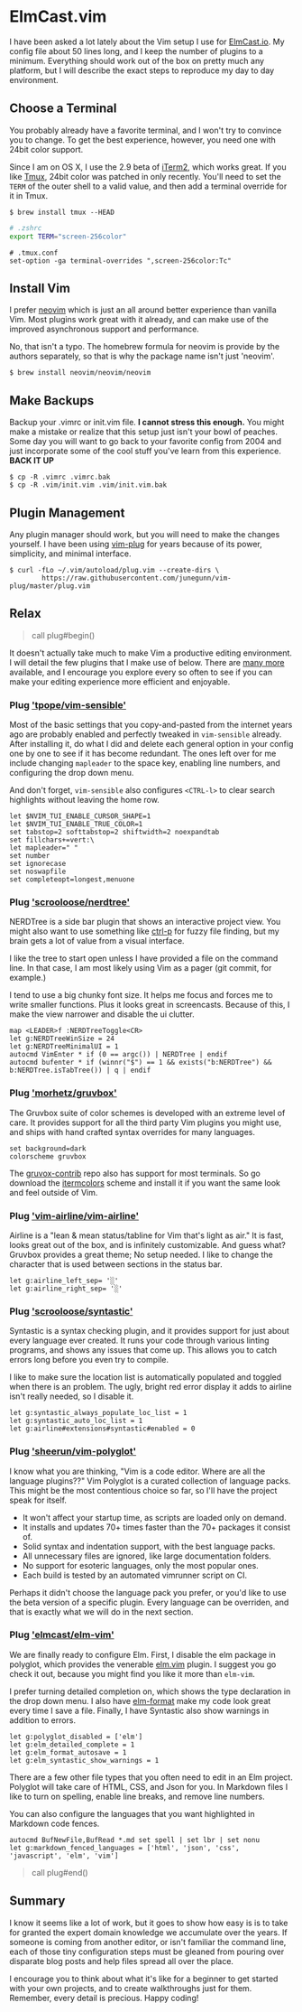 # ElmCast.vim

I have been asked a lot lately about the Vim setup I use for [ElmCast.io](http://www.elmcast.io/). My config file about 50 lines long, and I keep the number of plugins to a minimum. Everything should work out of the box on pretty much any platform, but I will describe the exact steps to reproduce my day to day environment.

## Choose a Terminal

You probably already have a favorite terminal, and I won't try to convince you to change. To get the best experience, however, you need one with 24bit color support.

Since I am on OS X, I use the 2.9 beta of [iTerm2](http://iterm2.com/downloads.html), which works great. If you like [Tmux](https://tmux.github.io/), 24bit color was patched in only recently. You'll need to set the `TERM` of the outer shell to a valid value, and then add a terminal override for it in Tmux.

```
$ brew install tmux --HEAD
```

```zsh
# .zshrc
export TERM="screen-256color"
```

```tmux
# .tmux.conf
set-option -ga terminal-overrides ",screen-256color:Tc"
```

## Install Vim

I prefer [neovim](https://github.com/neovim/neovim) which is just an all around better experience than vanilla Vim. Most plugins work great with it already, and can make use of the improved asynchronous support and performance.

No, that isn't a typo. The homebrew formula for neovim is provide by the authors separately, so that is why the package name isn't just 'neovim'.

```
$ brew install neovim/neovim/neovim
```

## Make Backups

Backup your .vimrc or init.vim file. **I cannot stress this enough.** You might make a mistake or realize that this setup just isn't your bowl of peaches. Some day you will want to go back to your favorite config from 2004 and just incorporate some of the cool stuff you've learn from this experience.  **BACK IT UP**

```
$ cp -R .vimrc .vimrc.bak
$ cp -R .vim/init.vim .vim/init.vim.bak
```

## Plugin Management

Any plugin manager should work, but you will need to make the changes yourself. I have been using [vim-plug](https://github.com/junegunn/vim-plug) for years because of its power, simplicity, and minimal interface.

```
$ curl -fLo ~/.vim/autoload/plug.vim --create-dirs \
		https://raw.githubusercontent.com/junegunn/vim-plug/master/plug.vim
```

## Relax

> call plug#begin()

It doesn't actually take much to make Vim a productive editing environment. I will detail the few plugins that I make use of below. There are [many more](http://vimawesome.com/) available, and I encourage you explore every so often to see if you can make your editing experience more efficient and enjoyable.

### Plug ['tpope/vim-sensible'](https://github.com/tpope/vim-sensible)

Most of the basic settings that you copy-and-pasted from the internet years ago are probably enabled and perfectly tweaked in `vim-sensible` already. After installing it, do what I did and delete each general option in your config one by one to see if it has become redundant. The ones left over for me include changing `mapleader` to the space key, enabling line numbers, and configuring the drop down menu.

And don't forget, `vim-sensible` also configures `<CTRL-l>` to clear search highlights without leaving the home row.

```vim
let $NVIM_TUI_ENABLE_CURSOR_SHAPE=1
let $NVIM_TUI_ENABLE_TRUE_COLOR=1
set tabstop=2 softtabstop=2 shiftwidth=2 noexpandtab
set fillchars+=vert:\ 
let mapleader=" "
set number
set ignorecase
set noswapfile
set completeopt=longest,menuone
```

### Plug ['scrooloose/nerdtree'](https://github.com/scrooloose/nerdtree)

NERDTree is a side bar plugin that shows an interactive project view. You might also want to use something like [ctrl-p](https://github.com/kien/ctrlp.vim) for fuzzy file finding, but my brain gets a lot of value from a visual interface.

I like the tree to start open unless I have provided a file on the command line. In that case, I am most likely using Vim as a pager (git commit, for example.)

I tend to use a big chunky font size. It helps me focus and forces me to write smaller functions. Plus it looks great in screencasts. Because of this, I make the view narrower and disable the ui clutter.

```vim
map <LEADER>f :NERDTreeToggle<CR>
let g:NERDTreeWinSize = 24
let g:NERDTreeMinimalUI = 1
autocmd VimEnter * if (0 == argc()) | NERDTree | endif
autocmd bufenter * if (winnr("$") == 1 && exists("b:NERDTree") && b:NERDTree.isTabTree()) | q | endif
```

### Plug ['morhetz/gruvbox'](https://github.com/morhetz/gruvbox)

The Gruvbox suite of color schemes is developed with an extreme level of care. It provides support for all the third party Vim plugins you might use, and ships with hand crafted syntax overrides for many languages.

```vim
set background=dark
colorscheme gruvbox
```

The [gruvox-contrib](https://github.com/morhetz/gruvbox-contrib) repo also has support for most terminals. So go download the [itermcolors](https://raw.githubusercontent.com/morhetz/gruvbox-contrib/master/iterm2/gruvbox-dark.itermcolors) scheme and install it if you want the same look and feel outside of Vim.

### Plug ['vim-airline/vim-airline'](https://github.com/vim-airline/vim-airline)

Airline is a "lean & mean status/tabline for Vim that's light as air." It is fast, looks great out of the box, and is infinitely customizable. And guess what? Gruvbox provides a great theme; No setup needed. I like to change the character that is used between sections in the status bar.

```vim
let g:airline_left_sep= '░'
let g:airline_right_sep= '░'
```

### Plug ['scrooloose/syntastic'](https://github.com/scrooloose/syntastic)

Syntastic is a syntax checking plugin, and it provides support for just about every language ever created. It runs your code through various linting programs, and shows any issues that come up. This allows you to catch errors long before you even try to compile.

I like to make sure the location list is automatically populated and toggled when there is an problem. The ugly, bright red error display it adds to airline isn't really needed, so I disable it.

```vim
let g:syntastic_always_populate_loc_list = 1
let g:syntastic_auto_loc_list = 1
let g:airline#extensions#syntastic#enabled = 0
```

### Plug ['sheerun/vim-polyglot'](https://github.com/sheerun/vim-polyglot)

I know what you are thinking, "Vim is a code editor. Where are all the language plugins??" Vim Polyglot is a curated collection of language packs. This might be the most contentious choice so far, so I'll have the project speak for itself.

- It won't affect your startup time, as scripts are loaded only on demand.
- It installs and updates 70+ times faster than the 70+ packages it consist of.
- Solid syntax and indentation support, with the best language packs.
- All unnecessary files are ignored, like large documentation folders.
- No support for esoteric languages, only the most popular ones.
- Each build is tested by an automated vimrunner script on CI.

Perhaps it didn't choose the language pack you prefer, or you'd like to use the beta version of a specific plugin. Every language can be overriden, and that is exactly what we will do in the next section.

### Plug ['elmcast/elm-vim'](https://github.com/elmcast/elm-vim)

We are finally ready to configure Elm. First, I disable the elm package in polyglot, which provides the venerable [elm.vim](https://github.com/lambdatoast/elm.vim) plugin. I suggest you go check it out, because you might find you like it more than `elm-vim`.

I prefer turning detailed completion on, which shows the type declaration in the drop down menu. I also have [elm-format](https://github.com/avh4/elm-format) make my code look great every time I save a file. Finally, I have Syntastic also show warnings in addition to errors.

```vim
let g:polyglot_disabled = ['elm']
let g:elm_detailed_complete = 1
let g:elm_format_autosave = 1
let g:elm_syntastic_show_warnings = 1
```

There are a few other file types that you often need to edit in an Elm project. Polyglot will take care of HTML, CSS, and Json for you. In Markdown files I like to turn on spelling, enable line breaks, and remove line numbers.

You can also configure the languages that you want highlighted in Markdown code fences.

```vim
autocmd BufNewFile,BufRead *.md set spell | set lbr | set nonu
let g:markdown_fenced_languages = ['html', 'json', 'css', 'javascript', 'elm', 'vim']
```

> call plug#end()

## Summary

I know it seems like a lot of work, but it goes to show how easy is is to take for granted the expert domain knowledge we accumulate over the years. If someone is coming from another editor, or isn't familiar the command line, each of those tiny configuration steps must be gleaned from pouring over disparate blog posts and help files spread all over the place.

I encourage you to think about what it's like for a beginner to get started with your own projects, and to create walkthroughs just for them. Remember, every detail is precious. Happy coding!
